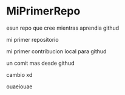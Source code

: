 # MiPrimerRepo
esun repo que cree mientras aprendia githud

mi primer repositorio

mi primer contribucion local para githud

un comit mas desde githud

cambio xd

ouaeiouae
